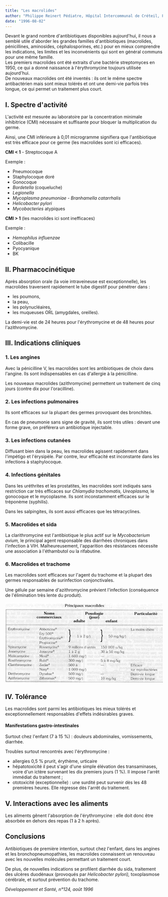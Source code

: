 ```yaml
---
title: "Les macrolides"
author: "Philippe Reinert Pédiatre, Hôpital Intercommunal de Créteil, France."
date: "1996-08-02"
---
```


<div class="teaser"><p>Devant le grand nombre d'antibiotiques disponibles aujourd'hui, il nous a semblé utile d'aborder les grandes familles d'antibiotiques (macrolides, pénicillines, aminosides, céphalosporines, etc.) pour en mieux comprendre les indications, les limites et les inconvénients qui sont en général communs pour une même famille.<br />
Les premiers macrolides ont été extraits d'une bactérie streptomyces en 1950, ce qui a donné naissance à l'érythromycine toujours utilisée aujourd'hui.<br />
De nouveaux macrolides ont été inventés : ils ont le même spectre antibactérien mais sont mieux tolérés et ont une demi-vie parfois très longue, ce qui permet un traitement plus court.</p></div>

## I. Spectre d'activité

L'activité est mesurée au laboratoire par la concentration minimale inhibitrice (CMI) nécessaire et suffisante pour bloquer la multiplication du germe.

Ainsi, une CMI inférieure à 0,01 microgramme signifiera que l'antibiotique est très efficace pour ce germe (les macrolides sont ici efficaces).

**CMI < 1** - Streptocoque A

Exemple :

*   Pneumocoque
*   Staphylocoque doré
*   Gonocoque
*   _Bordetella_ (coqueluche)
*   _Legionella_
*   _Mycoplasma pneumoniae_ _- Branhamella catarrhalis_
*   _Helicobacter pylori_
*   _Mycobacteries_ atypiques

**CMI > 1** (les macrolides ici sont inefficaces)

Exemple :

*   _Hemophilus_ _influenzae_
*   Colibacille
*   Pyocyanique
*   BK

## **II. Pha**r**macocinétique**

Après absorption orale (la voie intraveineuse est exceptionnelle), les macrolides traversent rapidement le tube digestif pour pénétrer dans :

*   les poumons,
*   la peau,
*   les polynucléaires,
*   les muqueuses ORL (amygdales, oreilles).

La demi-vie est de 24 heures pour l'érythromycine et de 48 heures pour l'azithromycine.

## III. Indications cliniques

### 1. Les angines

Avec la pénicilline V, les macrolides sont les antibiotiques de choix dans l'angine. Ils sont indispensables en cas d'allergie à la pénicilline.

Les nouveaux macrolides (azithromycine) permettent un traitement de cinq jours (contre dix pour l'oracilline).

### 2. Les infections pulmonaires

Ils sont efficaces sur la plupart des germes provoquant des bronchites.

En cas de pneumonie sans signe de gravité, ils sont très utiles : devant une forme grave, on préférera un antibiotique injectable.

### 3. Les infections cutanées

Diffusant bien dans la peau, les macrolides agissent rapidement dans l'impétigo et l'érysipèle. Par contre, leur efficacité est inconstante dans les infections à staphylocoque.

### 4. Infections génitales

Dans les uréthrites et les prostatites, les macrolides sont indiqués sans restriction car très efficaces sur _Chlamydia trachomatis,_ _Ureoplasma,_ le gonocoque et le mycoplasme. Ils sont inconstamment efficaces sur le tréponème (syphilis).

Dans les salpingites, ils sont aussi efficaces que les tétracyclines.

### **5. Macrolides et sida**

La clarithromycine est l'antibiotique le plus actif sur le _Mycobacterium avium,_ le principal agent responsable des diarrhées chroniques dans l'infection à VIH. Malheureusement, l'apparition des résistances nécessite une association à l'éthambutol ou la rifabutine.

### 6. **Macrolides et trachome**

Les macrolides sont efficaces sur l'agent du trachome et la plupart des germes responsables de surinfection conjonctivales.

Une gélule par semaine d'azithromycine prévient l'infection (conséquence de l'élimination très lente du produit).


![](i694-1.jpg)


## IV. Tolérance

Les macrolides sont parmi les antibiotiques les mieux tolérés et exceptionnellement responsables d'effets indésirables graves.

#### Manifestations gastro-intestinales

Surtout chez l'enfant (7 à 15 %) : douleurs abdominales, vomissements, diarrhée.

Troubles surtout rencontrés avec l'érythromycine :

*   allergies 0,5 % prurit, érythème, urticaire
*   hépatotoxicité il peut s'agir d'une simple élévation des transaminases, voire d'un ictère survenant les dix premiers jours (1 %). Il impose l'arrêt immédiat du traitement ;
*   ototoxicité (exceptionnelle) : une surdité peut survenir dès les 48 premières heures. Elle régresse dès l'arrêt du traitement.

## V. Interactions avec les aliments

Les aliments gênent l'absorption de l'érythromycine : elle doit donc être absorbée en dehors des repas (1 à 2 h après).

## Conclusions

Antibiotiques de première intention, surtout chez l'enfant, dans les angines et les bronchopneumopathies, les macrolides connaissent un renouveau avec les nouvelles molécules permettant un traitement court.

De plus, de nouvelles indications se profilent diarrhée du sida, traitement des ulcères duodénaux (provoqués par _Helicobacter pylori),_ toxoplasmose cérébrale, et surtout prévention du trachome.

_Développement et Santé, n°124, août 1996_